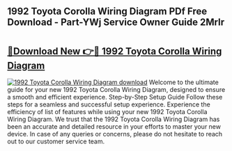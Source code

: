 ## 1992 Toyota Corolla Wiring Diagram PDf Free Download - Part-YWj Service Owner Guide 2MrIr

# <h2><a href="http://dfm7oat.blite.top/?on=1992+Toyota+Corolla+Wiring+Diagram">🔗Download New 👉🔴 1992 Toyota Corolla Wiring Diagram</a></h2>

[![1992 Toyota Corolla Wiring Diagram download](https://i.imgur.com/lujVjoI.png)](http://dfm7oat.blite.top/?on=1992+Toyota+Corolla+Wiring+Diagram)
Welcome to the ultimate guide for your new 1992 Toyota Corolla Wiring Diagram, designed to ensure a smooth and efficient experience. Step-by-Step Setup Guide Follow these steps for a seamless and successful setup experience. Experience the efficiency of list of features while using your new 1992 Toyota Corolla Wiring Diagram. We trust that the 1992 Toyota Corolla Wiring Diagram has been an accurate and detailed resource in your efforts to master your new device. In case of any queries or concerns, please do not hesitate to reach out to our customer service team.
